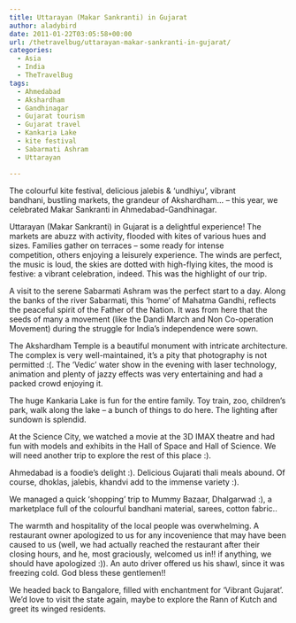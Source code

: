 ```yaml
---
title: Uttarayan (Makar Sankranti) in Gujarat
author: aladybird
date: 2011-01-22T03:05:58+00:00
url: /thetravelbug/uttarayan-makar-sankranti-in-gujarat/
categories:
  - Asia
  - India
  - TheTravelBug
tags:
  - Ahmedabad
  - Akshardham
  - Gandhinagar
  - Gujarat tourism
  - Gujarat travel
  - Kankaria Lake
  - kite festival
  - Sabarmati Ashram
  - Uttarayan

---
```

The colourful kite festival, delicious jalebis & &#8216;undhiyu&#8217;, vibrant bandhani, bustling markets, the grandeur of Akshardham&#8230; &#8211; this year, we celebrated Makar Sankranti in Ahmedabad-Gandhinagar.

Uttarayan (Makar Sankranti) in Gujarat is a delightful experience! The markets are abuzz with activity, flooded with kites of various hues and sizes. Families gather on terraces &#8211; some ready for intense competition, others enjoying a leisurely experience. The winds are perfect, the music is loud, the skies are dotted with high-flying kites, the mood is festive: a vibrant celebration, indeed. This was the highlight of our trip.

A visit to the serene Sabarmati Ashram was the perfect start to a day. Along the banks of the river Sabarmati, this &#8216;home&#8217; of Mahatma Gandhi, reflects the peaceful spirit of the Father of the Nation. It was from here that the seeds of many a movement (like the Dandi March and Non Co-operation Movement) during the struggle for India&#8217;s independence were sown.

The Akshardham Temple is a beautiful monument with intricate architecture. The complex is very well-maintained, it&#8217;s a pity that photography is not permitted :(. The &#8216;Vedic&#8217; water show in the evening with laser technology, animation and plenty of jazzy effects was very entertaining and had a packed crowd enjoying it.

The huge Kankaria Lake is fun for the entire family. Toy train, zoo, children&#8217;s park, walk along the lake &#8211; a bunch of things to do here. The lighting after sundown is splendid.

At the Science City, we watched a movie at the 3D IMAX theatre and had fun with models and exhibits in the Hall of Space and Hall of Science. We will need another trip to explore the rest of this place :).

Ahmedabad is a foodie&#8217;s delight :). Delicious Gujarati thali meals abound. Of course, dhoklas, jalebis, khandvi add to the immense variety :).

We managed a quick &#8216;shopping&#8217; trip to Mummy Bazaar, Dhalgarwad :), a marketplace full of the colourful bandhani material, sarees, cotton fabric..

The warmth and hospitality of the local people was overwhelming. A restaurant owner apologized to us for any incovenience that may have been caused to us (well, we had actually reached the restaurant after their closing hours, and he, most graciously, welcomed us in!! if anything, we should have apologized :)). An auto driver offered us his shawl, since it was freezing cold. God bless these gentlemen!!

We headed back to Bangalore, filled with enchantment for &#8216;Vibrant Gujarat&#8217;. We&#8217;d love to visit the state again, maybe to explore the Rann of Kutch and greet its winged residents.